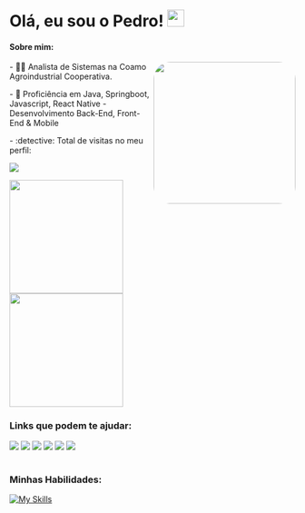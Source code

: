 
# Olá, eu sou o Pedro! <img src="https://raw.githubusercontent.com/iampavangandhi/iampavangandhi/master/gifs/Hi.gif" width="30px"></h2>

#### Sobre mim:
<div style="display: inline_block"  >
<img align="right" width="250" height="250" style="border-radius:30px;" src="naruto.gif?raw=true" />
<p> - 👨‍💻 Analista de Sistemas na Coamo Agroindustrial Cooperativa. </p>
<p> - 🎯 Proficiência em Java, Springboot, Javascript, React Native - Desenvolvimento Back-End, Front-End & Mobile</p>
- :detective: Total de visitas no meu perfil: <br>
<p> <img alingn="center" src="https://profile-counter.glitch.me/phfbonini/count.svg" /> </p>

</div>

<div>
  <a href="https://github.com/phfbonini">
  <a href="https://github.com/anuraghazra/github-readme-stats">
  <img height=200 align="center" src="https://github-readme-stats.vercel.app/api?username=phfbonini&theme=city_light&count_private=true"" />
</a>
<a href="https://github.com/anuraghazra/convoychat">
  <img height=200 align="center" src="https://github-readme-stats.vercel.app/api/top-langs?username=phfbonini&layout=compact&langs_count=8&card_width=320&theme=city_lights" />
</a>
<h3>Links que podem te ajudar:</h3>
  <a href="https://instagram.com/phfbonini" target="_blank"><img src="https://img.shields.io/badge/-Instagram-%23E4405F?style=for-the-badge&logo=instagram&logoColor=white" target="_blank"></a>
 	<a href="https://www.twitch.tv/pbonis" target="_blank"><img src="https://img.shields.io/badge/Twitch-9146FF?style=for-the-badge&logo=twitch&logoColor=white" target="_blank"></a>
 <a href="https://discord.gg/d75dbEePy4" target="_blank"><img src="https://img.shields.io/badge/Discord-7289DA?style=for-the-badge&logo=discord&logoColor=white" target="_blank"></a> 
  <a href = "mailto:phf_apps@outlook.com"><img src="https://img.shields.io/badge/Microsoft_Outlook-0078D4?style=for-the-badge&logo=microsoft-outlook&logoColor=white"></a>
  <a href="https://www.linkedin.com/in/phfbonini" target="_blank"><img src="https://img.shields.io/badge/-LinkedIn-%230077B5?style=for-the-badge&logo=linkedin&logoColor=white" target="_blank"></a>
  <a href="https://www.behance.net/boninipsd" target="_blank"><img src="https://img.shields.io/badge/-Behance-blue?style=for-the-badge&logo=behance&logoColor=white" target="_blank"></a>
  
  #
 
  ### Minhas Habilidades:
  [![My Skills](https://skillicons.dev/icons?i=javascript,react,nodejs,java,spring,androidstudio,postgres,mysql,github,git,postman,vscode)](https://skillicons.dev)
 
##


